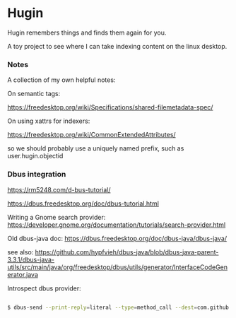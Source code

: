 # Hugin

Hugin remembers things and finds them again for you.

A toy project to see where I can take indexing content on the linux desktop.

### Notes

A collection of my own helpful notes:

On semantic tags:

https://freedesktop.org/wiki/Specifications/shared-filemetadata-spec/

On using xattrs for indexers:

https://freedesktop.org/wiki/CommonExtendedAttributes/

so we should probably use a uniquely named prefix, such as user.hugin.objectid

### Dbus integration

https://rm5248.com/d-bus-tutorial/

https://dbus.freedesktop.org/doc/dbus-tutorial.html

Writing a Gnome search provider:
https://developer.gnome.org/documentation/tutorials/search-provider.html

Old dbus-java doc:
https://dbus.freedesktop.org/doc/dbus-java/dbus-java/

see also:
https://github.com/hypfvieh/dbus-java/blob/dbus-java-parent-3.3.1/dbus-java-utils/src/main/java/org/freedesktop/dbus/utils/generator/InterfaceCodeGenerator.java

Introspect dbus provider:
```bash

$ dbus-send --print-reply=literal --type=method_call --dest=com.github.esiqveland.Hugin.SearchProvider /com/github/esiqveland/Hugin/SearchProvider org.freedesktop.DBus.Introspectable.Introspect

```
